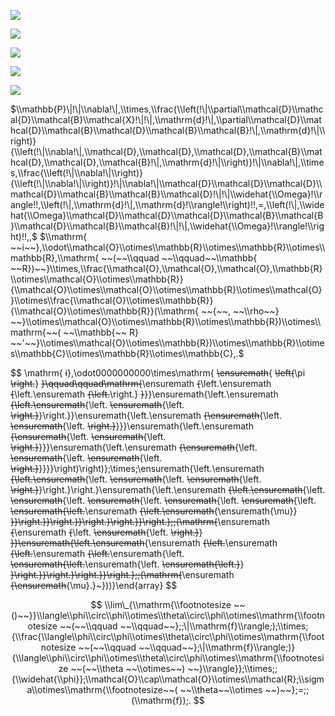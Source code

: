 ![](https://www.nta.go.jp/tmp/09f11db2-db97-4272-8d3b-540bcfe248dd/images/0ebe7a622474cf0b8945b7ac43b5da95f51cac2c11a13f9e0e9edda9801f34a4.jpg)

![](https://www.nta.go.jp/tmp/09f11db2-db97-4272-8d3b-540bcfe248dd/images/eec2a41017f485387f72b277cf1f67e9b352a8b82a31fcc250ef1539ad4ba0ca.jpg)

![](https://www.nta.go.jp/tmp/09f11db2-db97-4272-8d3b-540bcfe248dd/images/11d68830f9c6c5489ec22f79676f2c05d3c1bfb45e3778f604c179dcf5271e7a.jpg)

![](https://www.nta.go.jp/tmp/09f11db2-db97-4272-8d3b-540bcfe248dd/images/aeefe07582156e312226a9a0a8a9ab27fb011f72b12f76f56b92c8e84ec7fc97.jpg)

![](https://www.nta.go.jp/tmp/09f11db2-db97-4272-8d3b-540bcfe248dd/images/e24ca03a78b2d2abbcbc26bdeeb8a2b069c2191c2ae9b67387d17276232646e4.jpg)

$\\mathbb{P}\|!\|\\nabla!\|,\\times,\\frac{\\left(!\|\\partial\\mathcal{D}\\mathcal{D}\\mathcal{B}\\mathcal{X}!\|!\|,\\mathrm{d}!\|,\\partial\\mathcal{D}\\mathcal{D}\\mathcal{B}\\mathcal{D}\\mathcal{B}\\mathcal{B}!\|,\\mathrm{d}!\|\\right)}{\\left(!\|\\nabla!\|,\\mathcal{D},\\mathcal{D},\\mathcal{D},\\mathcal{B}\\mathcal{D},\\mathcal{D},\\mathcal{B}!\|,\\mathrm{d}!\|\\right)}!\|\\nabla!\|,\\times,\\frac{\\left(!\|\\nabla!\|\\right)}{\\left(!\|\\nabla!\|\\right)}!\|\\nabla!\|\\mathcal{D}\\mathcal{D}\\mathcal{D}\\mathcal{D}\\mathcal{B}\\mathcal{B}\\mathcal{D}!\|!\|\\widehat{\\Omega}!\\rangle!!,\\left(!\|,\\mathrm{d}!\|,\\mathrm{d}!\\rangle!\\right)!!,=,\\left(!\|,\\widehat{\\Omega}\\mathcal{D}\\mathcal{D}\\mathcal{D}\\mathcal{B}\\mathcal{B}\\mathcal{D}\\mathcal{B}\\mathcal{B}!\|!\|,\\widehat{\\Omega}!\\rangle!\\right)!!,,$ $\\mathrm{ ~~i~~},\\odot\\mathcal{O}\\otimes\\mathbb{R}\\otimes\\mathbb{R}\\otimes\\mathbb{R},\\mathrm{ ~~(~~\\qquad ~~\\qquad~~\\mathbb{ ~~R})~~}\\times,\\frac{\\mathcal{O},\\mathcal{O},\\mathcal{O},\\mathbb{R}\\otimes\\mathcal{O}\\otimes\\mathbb{R}}{\\mathcal{O}\\otimes\\mathcal{O}\\otimes\\mathbb{R}\\otimes\\mathcal{O}}\\otimes\\frac{\\mathcal{O}\\otimes\\mathbb{R}}{\\mathcal{O}\\otimes\\mathbb{R}}(\\mathrm{ ~~{~~, ~~\\rho~~} ~~}\\otimes\\mathcal{O}\\otimes\\mathbb{R}\\otimes\\mathbb{R})\\otimes\\mathrm{~~( ~~\\mathbb{~~ R} ~~'~~}\\otimes\\mathcal{O}\\otimes\\mathbb{R})\\otimes\\mathbb{R}\\otimes\\mathbb{C}\\otimes\\mathbb{R}\\otimes\\mathbb{C},.$

$$
\\mathrm{ ~~i~~},\\odot0000000000\\times\\mathrm{ ~~\\ensuremath~~{ ~~\\left(~~\\pi ~~\\right.~~} ~~}\\qquad\\qquad\\mathrm{~~\\ensuremath ~~{~~\\left.\\ensuremath ~~{~~\\left.\\ensuremath ~~{\\left.~~\\right.} ~~}~~}}\\ensuremath{\\left.\\ensuremath ~~{\\left.\\ensuremath~~{\\left. ~~\\ensuremath~~{\\left. ~~\\right.}~~}\\right.}}\\ensuremath{\\left.\\ensuremath ~~{\\ensuremath~~{\\left. ~~\\ensuremath~~{\\left. ~~\\right.}~~}}}\\ensuremath{\\left.\\ensuremath ~~{\\ensuremath~~{\\left. ~~\\ensuremath~~{\\left. ~~\\right.}~~}}}\\ensuremath{\\left.\\ensuremath ~~{\\ensuremath~~{\\left. ~~\\ensuremath~~{\\left. ~~\\ensuremath~~{\\left. ~~\\right.}~~}}}}\\right)\\right)};\\times;\\ensuremath{\\left.\\ensuremath ~~{\\left.\\ensuremath~~{\\left. ~~\\ensuremath~~{\\left. ~~\\ensuremath~~{\\left. ~~\\right.}~~}\\right.}\\right.}\\ensuremath{\\left.\\ensuremath ~~{\\left.\\ensuremath~~{\\left. ~~\\ensuremath~~{\\left. ~~\\ensuremath~~{\\left. ~~\\ensuremath~~{\\left. ~~\\ensuremath~~{\\left. ~~\\ensuremath{\\left.~~\\ensuremath ~~{\\left.\\ensuremath~~{\\ensuremath{\\mu}} ~~}}\\right.}}\\right.}}\\right.}\\right.}}\\right.};;(\\mathrm{~~\\ensuremath ~~{~~\\ensuremath ~~{~~\\left. ~~\\ensuremath~~{\\left. ~~\\right.}~~} ~~}}\\ensuremath{\\left.\\ensuremath~~{\\ensuremath ~~{\\left.~~\\ensuremath ~~{\\left.~~\\ensuremath ~~{\\left.~~\\ensuremath{\\left. ~~\\ensuremath{\\left.~~\\ensuremath{\\left. ~~\\ensuremath{\\left.}~~} ~~}\\right.}}\\right.}\\right.}}\\right.};;(\\mathrm{~~\\ensuremath ~~{\\ensuremath~~{\\mu}.}~}))}\\end{array}
$$

$$
\\lim\_{\\mathrm{\\footnotesize ~~()~~}}\\langle\\phi\\circ\\phi\\otimes\\theta\\circ\\phi\\otimes\\mathrm{\\footnotesize ~~(~~\\qquad ~~\\qquad~~};;\|\\mathrm{f}\\rangle;);\\times;{\\frac{\\langle\\phi\\circ\\phi\\otimes\\theta\\circ\\phi\\otimes\\mathrm{\\footnotesize ~~(~~\\qquad ~~\\qquad~~};\|\\mathrm{f}\\rangle;)}{\\langle\\phi\\circ\\phi\\otimes\\theta\\circ\\phi\\otimes\\mathrm{\\footnotesize ~~(~~\\theta ~~\\otimes~~) ~~}\\rangle}};\\times;;{\\widehat{\\phi}};\\mathcal{O}\\cap\\mathcal{O}\\otimes\\mathcal{R};\\sigma\\otimes\\mathrm{\\footnotesize~~( ~~\\theta~~\\otimes ~~)~~};=;;(\\mathrm{f});.
$$